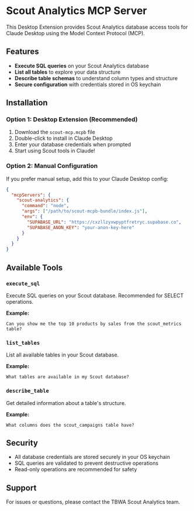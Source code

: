 # Scout Analytics MCP Server

This Desktop Extension provides Scout Analytics database access tools for Claude Desktop using the Model Context Protocol (MCP).

## Features

- **Execute SQL queries** on your Scout Analytics database
- **List all tables** to explore your data structure  
- **Describe table schemas** to understand column types and structure
- **Secure configuration** with credentials stored in OS keychain

## Installation

### Option 1: Desktop Extension (Recommended)

1. Download the `scout-mcp.mcpb` file
2. Double-click to install in Claude Desktop
3. Enter your database credentials when prompted
4. Start using Scout tools in Claude!

### Option 2: Manual Configuration

If you prefer manual setup, add this to your Claude Desktop config:

```json
{
  "mcpServers": {
    "scout-analytics": {
      "command": "node",
      "args": ["/path/to/scout-mcpb-bundle/index.js"],
      "env": {
        "SUPABASE_URL": "https://cxzllzyxwpyptfretryc.supabase.co",
        "SUPABASE_ANON_KEY": "your-anon-key-here"
      }
    }
  }
}
```

## Available Tools

### `execute_sql`
Execute SQL queries on your Scout database. Recommended for SELECT operations.

**Example:**
```
Can you show me the top 10 products by sales from the scout_metrics table?
```

### `list_tables`
List all available tables in your Scout database.

**Example:**
```
What tables are available in my Scout database?
```

### `describe_table`
Get detailed information about a table's structure.

**Example:**
```
What columns does the scout_campaigns table have?
```

## Security

- All database credentials are stored securely in your OS keychain
- SQL queries are validated to prevent destructive operations
- Read-only operations are recommended for safety

## Support

For issues or questions, please contact the TBWA Scout Analytics team.